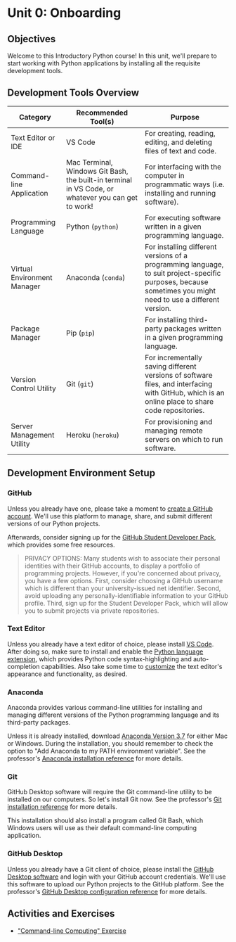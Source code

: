 # Unit 0: Onboarding

## Objectives

Welcome to this Introductory Python course! In this unit, we'll prepare to start working with Python applications by installing all the requisite development tools.

## Development Tools Overview

Category | Recommended Tool(s) | Purpose
--- | --- | ---
Text Editor or IDE | VS Code | For creating, reading, editing, and deleting files of text and code.
Command-line Application | Mac Terminal, Windows Git Bash, the built-in terminal in VS Code, or whatever you can get to work! | For interfacing with the computer in programmatic ways (i.e. installing and running software).
Programming Language | Python (`python`) | For executing software written in a given programming language.
Virtual Environment Manager | Anaconda (`conda`) | For installing different versions of a programming language, to suit project-specific purposes, because sometimes you might need to use a different version.
Package Manager | Pip (`pip`)| For installing third-party packages written in a given programming language.
Version Control Utility | Git (`git`) | For incrementally saving different versions of software files, and interfacing with GitHub, which is an online place to share code repositories.
Server Management Utility | Heroku (`heroku`) | For provisioning and managing remote servers on which to run software.

## Development Environment Setup

### GitHub

Unless you already have one, please take a moment to [create a GitHub account](https://github.com/). We'll use this platform to manage, share, and submit different versions of our Python projects.

Afterwards, consider signing up for the [GitHub Student Developer Pack](https://education.github.com/pack), which provides some free resources.

> PRIVACY OPTIONS: Many students wish to associate their personal identities with their GitHub accounts, to display a portfolio of programming projects. However, if you're concerned about privacy, you have a few options. First, consider choosing a GitHub username which is different than your university-issued net identifier. Second, avoid uploading any personally-identifiable information to your GitHub profile. Third, sign up for the Student Developer Pack, which will allow you to submit projects via private repositories.

### Text Editor

Unless you already have a text editor of choice, please install [VS Code](https://code.visualstudio.com/). After doing so, make sure to install and enable the [Python language extension](/notes/devtools/vs-code.md#python-syntax-auto-completion), which provides Python code syntax-highlighting and auto-completion capabilities. Also take some time to [customize](/notes/devtools/vs-code.md#basic-configuration) the text editor's appearance and functionality, as desired.

### Anaconda

Anaconda provides various command-line utilities for installing and managing different versions of the Python programming language and its third-party packages.

Unless it is already installed, download [Anaconda Version 3.7](https://www.anaconda.com/download) for either Mac or Windows. During the installation, you should remember to check the option to "Add Anaconda to my PATH environment variable". See the professor's [Anaconda installation reference](/notes/clis/conda.md#installation) for more details.

### Git

GitHub Desktop software will require the Git command-line utility to be installed on our computers. So let's install Git now. See the professor's [Git installation reference](/notes/clis/git.md#installation) for more details.

This installation should also install a program called Git Bash, which Windows users will use as their default command-line computing application.

### GitHub Desktop

Unless you already have a Git client of choice, please install the [GitHub Desktop software](https://desktop.github.com/) and login with your GitHub account credentials. We'll use this software to upload our Python projects to the GitHub platform. See the professor's [GitHub Desktop configuration reference](/notes/devtools/github-desktop.md#configuration) for more details.

## Activities and Exercises

  + ["Command-line Computing" Exercise](/exercises/command-line-computing)
